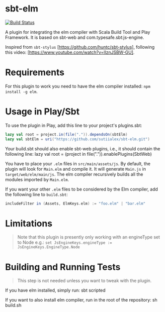 sbt-elm
=======

[![Build Status](https://api.travis-ci.org/sutiialex/sbt-elm.png?branch=master)](https://travis-ci.org/sutiialex/sbt-elm)

A plugin for integrating the elm compiler with Scala Build Tool and Play
Framework. It is based on sbt-web and com.typesafe.sbt:js-engine.

Inspired from `sbt-stylus` [https://github.com/huntc/sbt-stylus], following this video:
[https://www.youtube.com/watch?v=lIznJSBW-GU].

Requirements
============
For this plugin to work you need to have the elm compiler installed: `npm install -g elm`.

Usage in Play/Sbt
=================
To use the plugin in Play, add this line to your project's plugins.sbt:

```scala
lazy val root = project.in(file(".")).dependsOn(sbtElm)
lazy val sbtElm = uri("https://github.com/sutiialex/sbt-elm.git")
```

Your build.sbt should also enable sbt-web plugins, i.e., it should contain the
following line:
    lazy val root = (project in file(".")).enablePlugins(SbtWeb)

You have to place your `.elm` files in `src/main/assets/js`. By default, the
plugin will look for `Main.elm` and compile it. It will generate `Main.js` in
`target/web/elm/main/js`. The elm compiler recursively builds all the modules
imported by `Main.elm`.

If you want your other `.elm` files to be considered by the Elm compiler,
add the following line to `build.sbt`:

```scala
includeFilter in (Assets, ElmKeys.elm) := "foo.elm" | "bar.elm"
```

Limitations
===========
> Note that this plugin is presently only working with an engineType set to Node e.g.:
> `set JsEngineKeys.engineType := JsEngineKeys.EngineType.Node`

Building and Running Tests
==========================
> This step is not needed unless you want to tweak with the plugin.

If you have elm installed, simply run:
    sbt scripted

If you want to also install elm compiler, run in the root of the repository:
    sh build.sh
